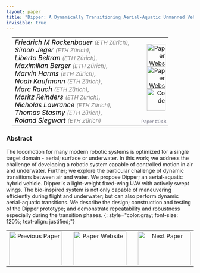 ```yaml
---
layout: paper
title: "Dipper: A Dynamically Transitioning Aerial-Aquatic Unmanned Vehicle"
invisible: true
---
```

<table width = "95%" style="padding-left: 15px; margin-left: auto; margin-right: 10px;">
<tr><td style = "vertical-align: top; padding-right: 25px;" rowspan="2">
<span style="color:black; font-size: 110%;"><i>
Friedrich M Rockenbauer <span style="color:gray; font-size: 85%">(ETH Zürich)</span><span style="color:gray; font-size: 100%">,</span><br>  Simon Jeger <span style="color:gray; font-size: 85%">(ETH Zürich)</span><span style="color:gray; font-size: 100%">,</span><br>  Liberto Beltran <span style="color:gray; font-size: 85%">(ETH Zürich)</span><span style="color:gray; font-size: 100%">,</span><br>  Maximilian Berger <span style="color:gray; font-size: 85%">(ETH Zürich)</span><span style="color:gray; font-size: 100%">,</span><br>  Marvin Harms <span style="color:gray; font-size: 85%">(ETH Zürich)</span><span style="color:gray; font-size: 100%">,</span><br>  Noah Kaufmann <span style="color:gray; font-size: 85%">(ETH Zürich)</span><span style="color:gray; font-size: 100%">,</span><br>  Marc Rauch <span style="color:gray; font-size: 85%">(ETH Zürich)</span><span style="color:gray; font-size: 100%">,</span><br>  Moritz Reinders <span style="color:gray; font-size: 85%">(ETH Zürich)</span><span style="color:gray; font-size: 100%">,</span><br>  Nicholas Lawrance <span style="color:gray; font-size: 85%">(ETH Zürich)</span><span style="color:gray; font-size: 100%">,</span><br>  Thomas Stastny <span style="color:gray; font-size: 85%">(ETH Zürich)</span><span style="color:gray; font-size: 100%">,</span><br>  Roland Siegwart <span style="color:gray; font-size: 85%">(ETH Zürich)</span>
</i></span>
</td>
<td style="text-align: right;"><a href="http://www.roboticsproceedings.org/rss17/p048.pdf"><img src="{{ site.baseurl }}/images/paper_link.png" alt="Paper Website" width = "50"  height = "60"/></a><br> <a href="https://www.dipper.ethz.ch"><img src="{{ site.baseurl }}/images/website_link.png" alt="Paper Website" width = "50"  height = "60"/></a><br> <a href="https://youtu.be/KV90qqnhHb0"><img src="{{ site.baseurl }}/images/video_link.png" alt="Code" width = "50"  height = "60"/></a><br>   </td>
</tr>
<tr>
<td style="color:#777789; text-align:right; font-size: 75%; margin-right:10px;">Paper&nbsp;#048</td>
</tr>
</table>


### Abstract
The locomotion for many modern robotic systems is optimized for a single target domain - aerial; surface or underwater. In this work; we address the challenge of developing a robotic system capable of controlled motion in air and underwater. Further; we explore the particular challenge of dynamic transitions between air and water. We propose Dipper; an aerial-aquatic hybrid vehicle. Dipper is a light-weight fixed-wing UAV with actively swept wings. The bio-inspired system is not only capable of maneuvering efficiently during flight and underwater; but can also perform dynamic aerial-aquatic transitions. We describe the design; construction and testing of the Dipper prototype; and demonstrate repeatability and robustness especially during the transition phases.
{: style="color:gray; font-size: 120%; text-align: justified;"}



<table width="100%">
 <tr>
    <td style="width: 30%; text-align: center;"><a href="{{ site.baseurl }}/program/papers/047/">
<img src="{{ site.baseurl }}/images/previous_icon.png"
       alt="Previous Paper" width = "142"  height = "90"/> 
</a> </td>
<td style="text-align: center;"><a href="{{ site.baseurl }}/program/papers">
<img src="{{ site.baseurl }}/images/overview_icon.png"
       alt="Paper Website" width = "142"  height = "90"/> 
</a> </td>
    <td style="width: 30%; text-align: center;"><a href="{{ site.baseurl }}/program/papers/049/">
    <img src="{{ site.baseurl }}/images/next_icon.png"
        alt="Next Paper" width = "142"  height = "90"/>
    </a></td>
</tr>
</table>